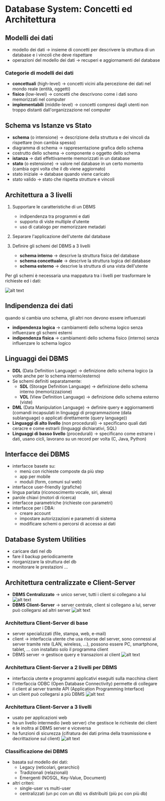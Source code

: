 # Database System: Concetti ed Architettura

## Modelli dei dati
- modello dei dati -> insieme di concetti per descrivere la struttura di un database e i vincoli che deve rispettare
- operazioni del modello dei dati -> recuperi e aggiornamenti del database

### Categorie di modelli dei dati
- **concettuali** (high-level) -> concetti vicini alla percezione dei dati nel mondo reale (entità, oggetti)
- **fisico** (low-level) -> concetti che descrivono come i dati sono memorizzati nel computer
- **implementabili** (middle-level) -> concetti compresi dagli utenti non troppo distanti dall'organizzazione nel computer

## Schema vs Istanze vs Stato
- **schema** (o intensione) -> descrizione della struttura e dei vincoli da rispettare (non cambia spesso)
- diagramma di schema -> rappresentazione grafica dello schema
- costrutto dello schema -> componente o oggetto dello schema
- **istanza** -> dati effettivamente memorizzati in un database
- **stato** (o estensione) -> valore nel database in un certo momento (cambia ogni volta che il db viene aggiornato)
- stato iniziale -> database quando viene caricato
- stato valido -> stato che rispetta strutture e vincoli

## Architettura a 3 livelli
1. Supportare le caratteristiche di un DBMS
    - indipendenza tra programmi e dati
    - supporto di viste multiple d'utente
    - uso di catalogo per memorizzare metadati

2. Separare l'applicazione dell'utente dal database

3. Definire gli schemi del DBMS a 3 livelli
    - **schema interno** -> descrive la struttura fisica del database
    - **schema concettuale** -> descrive la struttura logica del database
    - **schema esterno** -> descrive la struttura di una vista dell'utente

Per gli schemi è necessaria una mappatura tra i livelli per trasformare le richieste ed i dati:

![alt text](image-1.png)

## Indipendenza dei dati
quando si cambia uno schema, gli altri non devono essere influenzati

- **indipendenza logica** -> cambiamenti dello schema logico senza influenzare gli schemi esterni
- **indipendenza fisica** -> cambiamenti dello schema fisico (interno) senza influenzare lo schema logico

## Linguaggi dei DBMS
- **DDL** (Data Definition Language) -> definizione dello schema logico (a volte anche per lo schema interno/esterno)
- Se schemi definiti separatamente:
    - **SDL** (Storage Definition Language) -> definizione dello schema interno (memorizzazione)
    - **VDL** (View Definition Language) -> definizione dello schema esterno (viste)
- **DML** (Data Manipulation Language) -> definire query e aggiornamenti (comandi incapsulati in linguaggi di programmazione (data sublanguage) o applicati direttamente (query language))
- **Linguaggi di alto livello** (non procedurali) -> specificano quali dati ceracre e come estrarli (linguaggi dichiarativi, SQL)
- **Linguaggi di basso livello** (procedurali) -> specificano come estrarre i dati, usano cicli, lavorano su un record per volta (C, Java, Python)

## Interfacce dei DBMS
- interfacce basete su:
    - menù con richieste composte da più step
    - app per mobile
    - moduli (form, comuni sul web)
- interfacce user-friendly (grafiche)
- lingua parlata (riconoscimento vocale, siri, alexa)
- parole chiavi (motori di ricerca)
- interfacce parametriche (richieste con parametri)
- interfacce per i DBA:
    - creare account
    - impostare autorizzazioni e parametri di sistema
    - modificare schemi o percorsi di accesso ai dati

## Database System Utilities
- caricare dati nel db
- fare il backup periodicamente
- riorganizzare la struttura del db
- monitorare le prestazioni
...

## Architettura centralizzate e Client-Server
- **DBMS Centralizzato** -> unico server, tutti i client si collegano a lui
![alt text](db.jpg)
- **DBMS Client-Server** -> server centrale, client si collegano a lui, server può collegarsi ad altri server
![alt text](client-server-network.webp)

### Architettura Client-Server di base
- server specializzati (file, stampa, web, e-mail)
- client -> interfaccia utente che usa risorse del server, sono connessi al server tramite rete (LAN, wireless, ...), possono essere PC, smartphone, tablet, ... con installato solo il programma client
- DBMS server -> gestisce query e transazioni ai client
![alt text](dbCSbase.png)

### Architettura Client-Server a 2 livelli per DBMS
- interfaccia utente e programmi applicativi eseguiti sulla macchina client
- l'interfaccia ODBC (Open Database Connectivity) permette di collegare il client al server tramite API (Application Programming Interface)
- un client può collegarsi a più DBMS
![alt text](db2level.png)

### Architettura Client-Server a 3 livelli
- usato per applicazioni web
- ha un livello intermedio (web server) che gestisce le richieste dei client e le inoltra al DBMS server e viceversa
- ha funzioni di sicurezza (cifratura dei dati prima della trasmissione e decrittazione sul client)
![alt text](db3level.png)

### Classificazione dei DBMS
- basata sul modello dei dati:
    - Legacy (reticolari, gerarchici)
    - Tradizionali (relazionali)
    - Emergenti (NOSQL, Key-Value, Document)
- altri criteri:
    - single-user vs multi-user
    - centralizzati (un pc con un db) vs distribuiti (più pc con più db)
